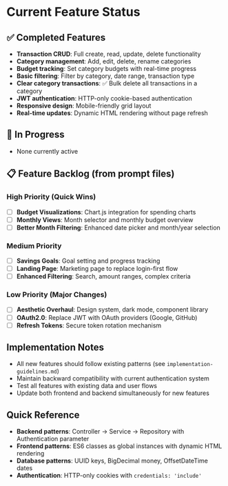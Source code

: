# Current Feature Status

## ✅ Completed Features
- **Transaction CRUD**: Full create, read, update, delete functionality
- **Category management**: Add, edit, delete, rename categories
- **Budget tracking**: Set category budgets with real-time progress
- **Basic filtering**: Filter by category, date range, transaction type
- **Clear category transactions**: ✅ Bulk delete all transactions in a category
- **JWT authentication**: HTTP-only cookie-based authentication
- **Responsive design**: Mobile-friendly grid layout
- **Real-time updates**: Dynamic HTML rendering without page refresh

## 🚧 In Progress
- None currently active

## 📋 Feature Backlog (from prompt files)

### High Priority (Quick Wins)
- [ ] **Budget Visualizations**: Chart.js integration for spending charts
- [ ] **Monthly Views**: Month selector and monthly budget overview
- [ ] **Better Month Filtering**: Enhanced date picker and month/year selection

### Medium Priority 
- [ ] **Savings Goals**: Goal setting and progress tracking
- [ ] **Landing Page**: Marketing page to replace login-first flow
- [ ] **Enhanced Filtering**: Search, amount ranges, complex criteria

### Low Priority (Major Changes)
- [ ] **Aesthetic Overhaul**: Design system, dark mode, component library
- [ ] **OAuth2.0**: Replace JWT with OAuth providers (Google, GitHub)
- [ ] **Refresh Tokens**: Secure token rotation mechanism

## Implementation Notes
- All new features should follow existing patterns (see `implementation-guidelines.md`)
- Maintain backward compatibility with current authentication system
- Test all features with existing data and user flows
- Update both frontend and backend simultaneously for new features

## Quick Reference
- **Backend patterns**: Controller → Service → Repository with Authentication parameter
- **Frontend patterns**: ES6 classes as global instances with dynamic HTML rendering
- **Database patterns**: UUID keys, BigDecimal money, OffsetDateTime dates
- **Authentication**: HTTP-only cookies with `credentials: 'include'`
